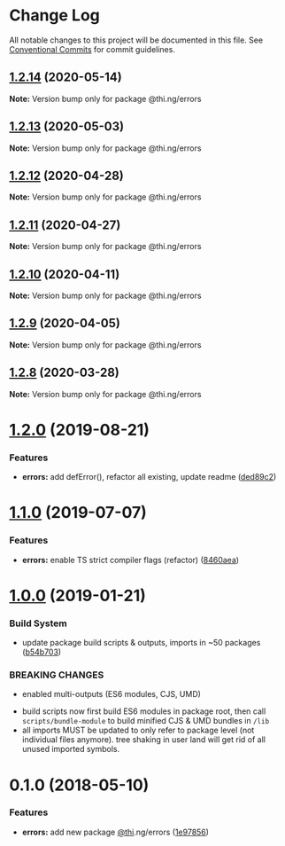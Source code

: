 # Change Log

All notable changes to this project will be documented in this file.
See [Conventional Commits](https://conventionalcommits.org) for commit guidelines.

## [1.2.14](https://github.com/thi-ng/umbrella/compare/@thi.ng/errors@1.2.13...@thi.ng/errors@1.2.14) (2020-05-14)

**Note:** Version bump only for package @thi.ng/errors





## [1.2.13](https://github.com/thi-ng/umbrella/compare/@thi.ng/errors@1.2.12...@thi.ng/errors@1.2.13) (2020-05-03)

**Note:** Version bump only for package @thi.ng/errors





## [1.2.12](https://github.com/thi-ng/umbrella/compare/@thi.ng/errors@1.2.11...@thi.ng/errors@1.2.12) (2020-04-28)

**Note:** Version bump only for package @thi.ng/errors





## [1.2.11](https://github.com/thi-ng/umbrella/compare/@thi.ng/errors@1.2.10...@thi.ng/errors@1.2.11) (2020-04-27)

**Note:** Version bump only for package @thi.ng/errors





## [1.2.10](https://github.com/thi-ng/umbrella/compare/@thi.ng/errors@1.2.9...@thi.ng/errors@1.2.10) (2020-04-11)

**Note:** Version bump only for package @thi.ng/errors





## [1.2.9](https://github.com/thi-ng/umbrella/compare/@thi.ng/errors@1.2.8...@thi.ng/errors@1.2.9) (2020-04-05)

**Note:** Version bump only for package @thi.ng/errors





## [1.2.8](https://github.com/thi-ng/umbrella/compare/@thi.ng/errors@1.2.7...@thi.ng/errors@1.2.8) (2020-03-28)

**Note:** Version bump only for package @thi.ng/errors





# [1.2.0](https://github.com/thi-ng/umbrella/compare/@thi.ng/errors@1.1.2...@thi.ng/errors@1.2.0) (2019-08-21)

### Features

* **errors:** add defError(), refactor all existing, update readme ([ded89c2](https://github.com/thi-ng/umbrella/commit/ded89c2))

# [1.1.0](https://github.com/thi-ng/umbrella/compare/@thi.ng/errors@1.0.6...@thi.ng/errors@1.1.0) (2019-07-07)

### Features

* **errors:** enable TS strict compiler flags (refactor) ([8460aea](https://github.com/thi-ng/umbrella/commit/8460aea))

# [1.0.0](https://github.com/thi-ng/umbrella/compare/@thi.ng/errors@0.1.12...@thi.ng/errors@1.0.0) (2019-01-21)

### Build System

* update package build scripts & outputs, imports in ~50 packages ([b54b703](https://github.com/thi-ng/umbrella/commit/b54b703))

### BREAKING CHANGES

* enabled multi-outputs (ES6 modules, CJS, UMD)

- build scripts now first build ES6 modules in package root, then call
  `scripts/bundle-module` to build minified CJS & UMD bundles in `/lib`
- all imports MUST be updated to only refer to package level
  (not individual files anymore). tree shaking in user land will get rid of
  all unused imported symbols.

<a name="0.1.0"></a>
# 0.1.0 (2018-05-10)

### Features

* **errors:** add new package [@thi](https://github.com/thi).ng/errors ([1e97856](https://github.com/thi-ng/umbrella/commit/1e97856))
